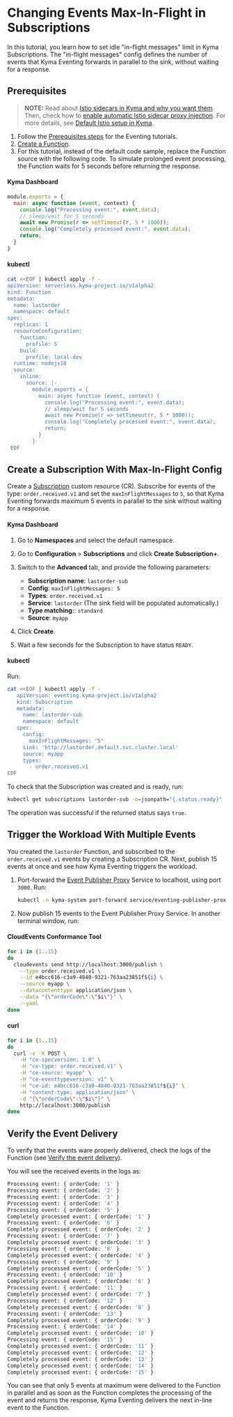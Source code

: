 # Changing Events Max-In-Flight in Subscriptions

In this tutorial, you learn how to set idle "in-flight messages" limit in Kyma Subscriptions.
The "in-flight messages" config defines the number of events that Kyma Eventing forwards in parallel to the sink, without waiting for a response. 

## Prerequisites

>**NOTE:** Read about [Istio sidecars in Kyma and why you want them](https://kyma-project.io/#/istio/user/00-overview/00-30-overview-istio-sidecars). Then, check how to [enable automatic Istio sidecar proxy injection](https://kyma-project.io/#/istio/user/02-operation-guides/operations/02-20-enable-sidecar-injection). For more details, see [Default Istio setup in Kyma](https://kyma-project.io/#/istio/user/00-overview/00-40-overview-istio-setup).

1. Follow the [Prerequisites steps](evnt-01-prerequisites.md) for the Eventing tutorials.
2. [Create a Function](https://kyma-project.io/#/02-get-started/04-trigger-workload-with-event).
3. For this tutorial, instead of the default code sample, replace the Function source with the following code. To simulate prolonged event processing, the Function waits for 5 seconds before returning the response.

<!-- tabs:start -->

#### **Kyma Dashboard**

```js
module.exports = {
  main: async function (event, context) {
    console.log("Processing event:", event.data);
    // sleep/wait for 5 seconds
    await new Promise(r => setTimeout(r, 5 * 1000));
    console.log("Completely processed event:", event.data);
    return;
  } 
}
```

#### **kubectl**

```bash
cat <<EOF | kubectl apply -f -
apiVersion: serverless.kyma-project.io/v1alpha2
kind: Function
metadata:
  name: lastorder
  namespace: default
spec:
  replicas: 1
  resourceConfiguration:
    function:
      profile: S
    build:
      profile: local-dev
  runtime: nodejs18
  source:
    inline:
      source: |-
        module.exports = {
          main: async function (event, context) {
            console.log("Processing event:", event.data);
            // sleep/wait for 5 seconds
            await new Promise(r => setTimeout(r, 5 * 1000));
            console.log("Completely processed event:", event.data);
            return;
          }
        }
 EOF
 ```

<!-- tabs:end -->

## Create a Subscription With Max-In-Flight Config

Create a [Subscription](../resources/evnt-cr-subscription.md) custom resource (CR). Subscribe for events of the type: `order.received.v1` and set the `maxInFlightMessages` to `5`, so that Kyma Eventing forwards maximum 5 events in parallel to the sink without waiting for a response.

<!-- tabs:start -->

#### **Kyma Dashboard**

1. Go to **Namespaces** and select the default namespace.
2. Go to **Configuration** > **Subscriptions** and click **Create Subscription+**.
3. Switch to the **Advanced** tab, and provide the following parameters:
   - **Subscription name**: `lastorder-sub`
   - **Config**: `maxInFlightMessages: 5`
   - **Types**: `order.received.v1`
   - **Service**: `lastorder` (The sink field will be populated automatically.)
   - **Type matching:**: `standard`
   - **Source**: `myapp`

4. Click **Create**.
5. Wait a few seconds for the Subscription to have status `READY`.

#### **kubectl**

Run:

```bash
cat <<EOF | kubectl apply -f -
   apiVersion: eventing.kyma-project.io/v1alpha2
   kind: Subscription
   metadata:
     name: lastorder-sub
     namespace: default
   spec:
     config:
       maxInFlightMessages: "5"
     sink: 'http://lastorder.default.svc.cluster.local'
     source: myapp
     types:
       - order.received.v1
EOF
```

To check that the Subscription was created and is ready, run:

```bash
kubectl get subscriptions lastorder-sub -o=jsonpath="{.status.ready}"
```

The operation was successful if the returned status says `true`.

<!-- tabs:end -->

## Trigger the Workload With Multiple Events

You created the `lastorder` Function, and subscribed to the `order.received.v1` events by creating a Subscription CR.
Next, publish 15 events at once and see how Kyma Eventing triggers the workload.

1. Port-forward the [Event Publisher Proxy](../evnt-architecture.md) Service to localhost, using port `3000`. Run:

   ```bash
   kubectl -n kyma-system port-forward service/eventing-publisher-proxy 3000:80
   ```

2. Now publish 15 events to the Event Publisher Proxy Service. In another terminal window, run:

<!-- tabs:start -->

#### **CloudEvents Conformance Tool**

```bash
for i in {1..15}
do
  cloudevents send http://localhost:3000/publish \
    --type order.received.v1 \
    --id e4bcc616-c3a9-4840-9321-763aa23851f${i} \
    --source myapp \
    --datacontenttype application/json \
    --data "{\"orderCode\":\"$i\"}" \
    --yaml
done
```

#### **curl**

```bash
for i in {1..15}
do
  curl -v -X POST \
    -H "ce-specversion: 1.0" \
    -H "ce-type: order.received.v1" \
    -H "ce-source: myapp" \
    -H "ce-eventtypeversion: v1" \
    -H "ce-id: e4bcc616-c3a9-4840-9321-763aa23851f${i}" \
    -H "content-type: application/json" \
    -d "{\"orderCode\":\"$i\"}" \
    http://localhost:3000/publish
done
```
<!-- tabs:end -->

## Verify the Event Delivery

To verify that the events ware properly delivered, check the logs of the Function (see [Verify the event delivery](https://kyma-project.io/#/02-get-started/04-trigger-workload-with-event?id=verify-the-event-delivery)).

You will see the received events in the logs as:

```sh
Processing event: { orderCode: '1' }
Processing event: { orderCode: '2' }
Processing event: { orderCode: '3' }
Processing event: { orderCode: '4' }
Processing event: { orderCode: '5' }
Completely processed event: { orderCode: '1' }
Processing event: { orderCode: '6' }
Completely processed event: { orderCode: '2' }
Processing event: { orderCode: '7' }
Completely processed event: { orderCode: '3' }
Processing event: { orderCode: '8' }
Completely processed event: { orderCode: '4' }
Processing event: { orderCode: '9' }
Completely processed event: { orderCode: '5' }
Processing event: { orderCode: '10' }
Completely processed event: { orderCode: '6' }
Processing event: { orderCode: '11' }
Completely processed event: { orderCode: '7' }
Processing event: { orderCode: '12' }
Completely processed event: { orderCode: '8' }
Processing event: { orderCode: '13' }
Completely processed event: { orderCode: '9' }
Processing event: { orderCode: '14' }
Completely processed event: { orderCode: '10' }
Processing event: { orderCode: '15' }
Completely processed event: { orderCode: '11' }
Completely processed event: { orderCode: '12' }
Completely processed event: { orderCode: '13' }
Completely processed event: { orderCode: '14' }
Completely processed event: { orderCode: '15' }
```

You can see that only 5 events at maximum were delivered to the Function in parallel and as soon as the Function completes the processing of the event and returns the response, Kyma Eventing delivers the next in-line event to the Function.
